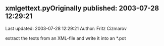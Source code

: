 ## xmlgettext.pyOriginally published: 2003-07-28 12:29:21 
Last updated: 2003-07-28 12:29:21 
Author: Fritz Cizmarov 
 
extract the texts from an XML-file and write it into an *.pot